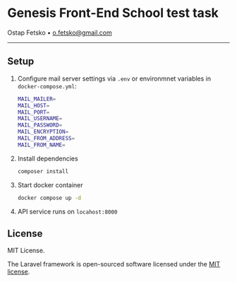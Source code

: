 # Genesis Front-End School test task

Ostap Fetsko • o.fetsko@gmail.com

---

## Setup

1. Configure mail server settings via `.env` or environmnet variables in `docker-compose.yml`:

   ```bash
   MAIL_MAILER=
   MAIL_HOST=
   MAIL_PORT=
   MAIL_USERNAME=
   MAIL_PASSWORD=
   MAIL_ENCRYPTION=
   MAIL_FROM_ADDRESS=
   MAIL_FROM_NAME=
   ```

2. Install dependencies
   
   ```bash
   composer install
   ```

3. Start docker container
   
   ```bash
   docker compose up -d
   ```

4. API service runs on `locahost:8000`

## License

MIT License.

The Laravel framework is open-sourced software licensed under the [MIT license](https://opensource.org/licenses/MIT).
